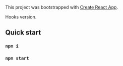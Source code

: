 This project was bootstrapped with [Create React App](https://github.com/facebook/create-react-app).

Hooks version.

## Quick start

### `npm i`
### `npm start`
